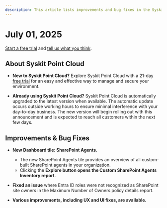 ```yaml
---
description: This article lists improvements and bug fixes in the Syskit Point Cloud version 2025.3.98.2
---
```


# July 01, 2025

[Start a free trial](https://www.syskit.com/products/point/free-trial/) and [tell us what you think](https://www.syskit.com/company/contact-us/).

## About Syskit Point Cloud

* **New to Syskit Point Cloud?** Explore Syskit Point Cloud with a 21-day [free trial](https://www.syskit.com/products/point/free-trial/) for an easy and effective way to manage and secure your environment.

* **Already using Syskit Point Cloud?** Syskit Point Cloud is automatically upgraded to the latest version when available. The automatic update occurs outside working hours to ensure minimal interference with your day-to-day business. The new version will begin rolling out with this announcement and is expected to reach all customers within the next few days.

## Improvements & Bug Fixes 

* **New Dashboard tile: SharePoint Agents.**
  * The new SharePoint Agents tile provides an overview of all custom-built SharePoint agents in your organization.
  * Clicking the **Explore button opens the Custom SharePoint Agents Inventory report**.  

* **Fixed an issue** where Entra ID roles were not recognized as SharePoint site owners in the Maximum Number of Owners policy details report. 

* **Various improvements, including UX and UI fixes, are available.**
